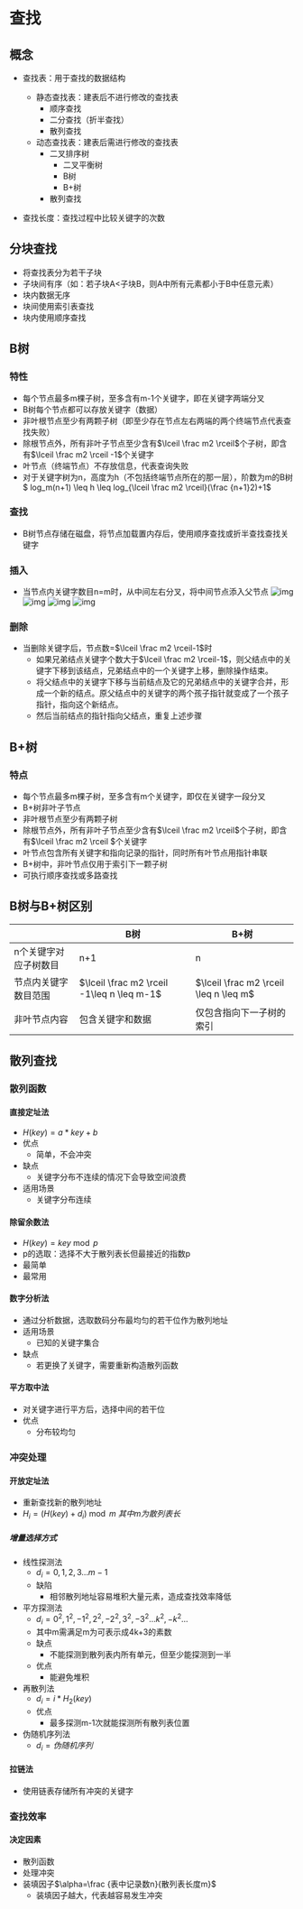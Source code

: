 # 查找

## 概念

* 查找表：用于查找的数据结构
  * 静态查找表：建表后不进行修改的查找表
    * 顺序查找
    * 二分查找（折半查找）
    * 散列查找
  * 动态查找表：建表后需进行修改的查找表
    * 二叉排序树
      * 二叉平衡树
      * B树
      * B+树
    * 散列查找

* 查找长度：查找过程中比较关键字的次数

## 分块查找

* 将查找表分为若干子块
* 子块间有序（如：若子块A<子块B，则A中所有元素都小于B中任意元素）
* 块内数据无序
* 块间使用索引表查找
* 块内使用顺序查找

## B树

### 特性

* 每个节点最多m棵子树，至多含有m-1个关键字，即在关键字两端分叉
* B树每个节点都可以存放关键字（数据）
* 非叶根节点至少有两颗子树（即至少存在节点左右两端的两个终端节点代表查找失败）
* 除根节点外，所有非叶子节点至少含有$\lceil \frac m2 \rceil$个子树，即含有$\lceil \frac m2 \rceil -1$个关键字
* 叶节点（终端节点）不存放信息，代表查询失败
* 对于关键字树为n，高度为h（不包括终端节点所在的那一层），阶数为m的B树
  $ log_m(n+1) \leq h \leq log_{\lceil \frac m2 \rceil}(\frac {n+1}2)+1$

### 查找

* B树节点存储在磁盘，将节点加载置内存后，使用顺序查找或折半查找查找关键字

### 插入

* 当节点内关键字数目n=m时，从中间左右分叉，将中间节点添入父节点
  ![img](img/查找/b树插入1.jpg)
  ![img](img/查找/b树插入2.jpg)
  ![img](img/查找/b树插入3.jpg)
  ![img](img/查找/b树插入4.jpg)

### 删除

* 当删除关键字后，节点数=$\lceil \frac m2 \rceil-1$时
  * 如果兄弟结点关键字个数大于$\lceil \frac m2 \rceil-1$，则父结点中的关键字下移到该结点，兄弟结点中的一个关键字上移，删除操作结束。
  * 将父结点中的关键字下移与当前结点及它的兄弟结点中的关键字合并，形成一个新的结点。原父结点中的关键字的两个孩子指针就变成了一个孩子指针，指向这个新结点。
  * 然后当前结点的指针指向父结点，重复上述步骤

## B+树

### 特点

* 每个节点最多m棵子树，至多含有m个关键字，即仅在关键字一段分叉
* B+树非叶子节点
* 非叶根节点至少有两颗子树
* 除根节点外，所有非叶子节点至少含有$\lceil \frac m2 \rceil$个子树，即含有$\lceil \frac m2 \rceil $个关键字
* 叶节点包含所有关键字和指向记录的指针，同时所有叶节点用指针串联
* B+树中，非叶节点仅用于索引下一颗子树
* 可执行顺序查找或多路查找

## B树与B+树区别

|                       | B树                                        | B+树                                   |
| --------------------- | ------------------------------------------ | -------------------------------------- |
| n个关键字对应子树数目 | n+1                                        | n                                      |
| 节点内关键字数目范围  | $\lceil \frac m2 \rceil -1\leq n \leq m-1$ | $\lceil \frac m2 \rceil \leq n \leq m$ |
| 非叶节点内容          | 包含关键字和数据                           | 仅包含指向下一子树的索引               |

## 散列查找

### 散列函数

#### 直接定址法

* $H(key)=a*key+b$
* 优点
  * 简单，不会冲突
* 缺点
  * 关键字分布不连续的情况下会导致空间浪费
* 适用场景
  * 关键字分布连续

#### 除留余数法

* $H(key)=key \bmod p$
* p的选取：选择不大于散列表长但最接近的指数p
* 最简单
* 最常用

#### 数字分析法

* 通过分析数据，选取数码分布最均匀的若干位作为散列地址
* 适用场景
  * 已知的关键字集合
* 缺点
  * 若更换了关键字，需要重新构造散列函数

#### 平方取中法

* 对关键字进行平方后，选择中间的若干位
* 优点
  * 分布较均匀

### 冲突处理

#### 开放定址法

* 重新查找新的散列地址
* $H_i=(H(key)+d_i) \bmod m\ 其中m为散列表长$

##### 增量选择方式

* 线性探测法
  * $d_i=0,1,2,3...m-1$
  * 缺陷
    * 相邻散列地址容易堆积大量元素，造成查找效率降低
* 平方探测法
  * $d_i=0^2,1^2,-1^2,2^2,-2^2,3^2,-3^2...k^2,-k^2...$
  * 其中m需满足m为可表示成4k+3的素数
  * 缺点
    * 不能探测到散列表内所有单元，但至少能探测到一半
  * 优点
    * 能避免堆积
* 再散列法
  * $d_i=i*H_2(key)$
  * 优点
    * 最多探测m-1次就能探测所有散列表位置
* 伪随机序列法
  * $d_i=伪随机序列$

#### 拉链法

* 使用链表存储所有冲突的关键字

### 查找效率

#### 决定因素

* 散列函数
* 处理冲突
* 装填因子$\alpha=\frac {表中记录数n}{散列表长度m}$
  * 装填因子越大，代表越容易发生冲突

